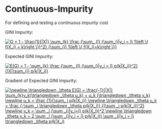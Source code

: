 # Continuous-Impurity
For defining and testing a continuous impurity cost

GINI Impurity:


<a href="https://www.codecogs.com/eqnedit.php?latex=G&space;=&space;1&space;-&space;\frac{1}{|X|}&space;\sum_{k}&space;\frac&space;{\sum_&space;{l}&space;(\sum_{i|y_i&space;=&space;l}&space;1\left&space;\{&space;f(X_i)&space;=&space;k\right&space;\})^2}&space;{\sum_{i}&space;1\left&space;\{&space;f(X_i)=k\right&space;\}}" target="_blank"><img src="https://latex.codecogs.com/gif.latex?G&space;=&space;1&space;-&space;\frac{1}{|X|}&space;\sum_{k}&space;\frac&space;{\sum_&space;{l}&space;(\sum_{i|y_i&space;=&space;l}&space;1\left&space;\{&space;f(X_i)&space;=&space;k\right&space;\})^2}&space;{\sum_{i}&space;1\left&space;\{&space;f(X_i)=k\right&space;\}}" title="G = 1 - \frac{1}{|X|} \sum_{k} \frac {\sum_ {l} (\sum_{i|y_i = l} 1\left \{ f(X_i) = k\right \})^2} {\sum_{i} 1\left \{ f(X_i)=k\right \}}" /></a>


Expected GINI Impurity:

<a href="https://www.codecogs.com/eqnedit.php?latex=E(G)&space;=&space;1&space;-&space;\sum_{k}&space;\frac&space;{\sum_&space;{l}&space;(\sum_{i|y_i&space;=&space;l}&space;p(k|X_i))^2}&space;{|X|\sum_{i}&space;p(k|X_i)}" target="_blank"><img src="https://latex.codecogs.com/gif.latex?E(G)&space;=&space;1&space;-&space;\sum_{k}&space;\frac&space;{\sum_&space;{l}&space;(\sum_{i|y_i&space;=&space;l}&space;p(k|X_i))^2}&space;{|X|\sum_{i}&space;p(k|X_i)}" title="E(G) = 1 - \sum_{k} \frac {\sum_ {l} (\sum_{i|y_i = l} p(k|X_i))^2} {|X|\sum_{i} p(k|X_i)}" /></a>


Gradient of Expected GINI Impurity: 





<a href="https://www.codecogs.com/eqnedit.php?latex=\newline&space;\triangledown&space;_\theta&space;E(G)&space;=&space;\frac{-1}{|X|}&space;\sum_{k}v_k(\triangledown&space;_\theta&space;u_k)&space;&plus;&space;u_k&space;(\triangledown&space;_\theta&space;v_k)&space;\newline&space;u_k&space;=&space;\frac&space;{1}{\sum_&space;i&space;p(k|X_i)}&space;\newline&space;\triangledown&space;_\theta&space;u_k&space;=&space;\frac&space;{-\sum&space;_i&space;\triangledown&space;_\theta&space;p(k|X_i)}&space;{(\sum&space;_i&space;p(k|X_i))^2}&space;\newline&space;v_k&space;=&space;\sum&space;_l&space;(\sum&space;_{i|y_i=l}&space;p(k|X_i))^2&space;\newline&space;\triangledown&space;_\theta&space;v_k&space;=&space;2&space;\sum&space;_l&space;(\sum&space;_{i|y_i&space;=&space;l}&space;p(k|X_i))&space;\sum&space;_{i|y_i&space;=&space;l}&space;\triangledown&space;_\theta&space;p(k|X_i)" target="_blank"><img src="https://latex.codecogs.com/gif.latex?\newline&space;\triangledown&space;_\theta&space;E(G)&space;=&space;\frac{-1}{|X|}&space;\sum_{k}v_k(\triangledown&space;_\theta&space;u_k)&space;&plus;&space;u_k&space;(\triangledown&space;_\theta&space;v_k)&space;\newline&space;u_k&space;=&space;\frac&space;{1}{\sum_&space;i&space;p(k|X_i)}&space;\newline&space;\triangledown&space;_\theta&space;u_k&space;=&space;\frac&space;{-\sum&space;_i&space;\triangledown&space;_\theta&space;p(k|X_i)}&space;{(\sum&space;_i&space;p(k|X_i))^2}&space;\newline&space;v_k&space;=&space;\sum&space;_l&space;(\sum&space;_{i|y_i=l}&space;p(k|X_i))^2&space;\newline&space;\triangledown&space;_\theta&space;v_k&space;=&space;2&space;\sum&space;_l&space;(\sum&space;_{i|y_i&space;=&space;l}&space;p(k|X_i))&space;\sum&space;_{i|y_i&space;=&space;l}&space;\triangledown&space;_\theta&space;p(k|X_i)" title="\newline \triangledown _\theta E(G) = \frac{-1}{|X|} \sum_{k}v_k(\triangledown _\theta u_k) + u_k (\triangledown _\theta v_k) \newline u_k = \frac {1}{\sum_ i p(k|X_i)} \newline \triangledown _\theta u_k = \frac {-\sum _i \triangledown _\theta p(k|X_i)} {(\sum _i p(k|X_i))^2} \newline v_k = \sum _l (\sum _{i|y_i=l} p(k|X_i))^2 \newline \triangledown _\theta v_k = 2 \sum _l (\sum _{i|y_i = l} p(k|X_i)) \sum _{i|y_i = l} \triangledown _\theta p(k|X_i)" /></a>
